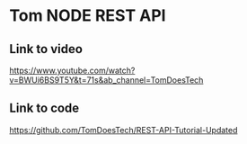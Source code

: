 # Tom NODE REST API

## Link to video

<https://www.youtube.com/watch?v=BWUi6BS9T5Y&t=71s&ab_channel=TomDoesTech>

## Link to code

<https://github.com/TomDoesTech/REST-API-Tutorial-Updated>
